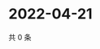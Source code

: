 # 2022-04-21

共 0 条

<!-- BEGIN WEIBO -->
<!-- 最后更新时间 Thu Apr 21 2022 20:08:07 GMT+0800 (China Standard Time) -->

<!-- END WEIBO -->
